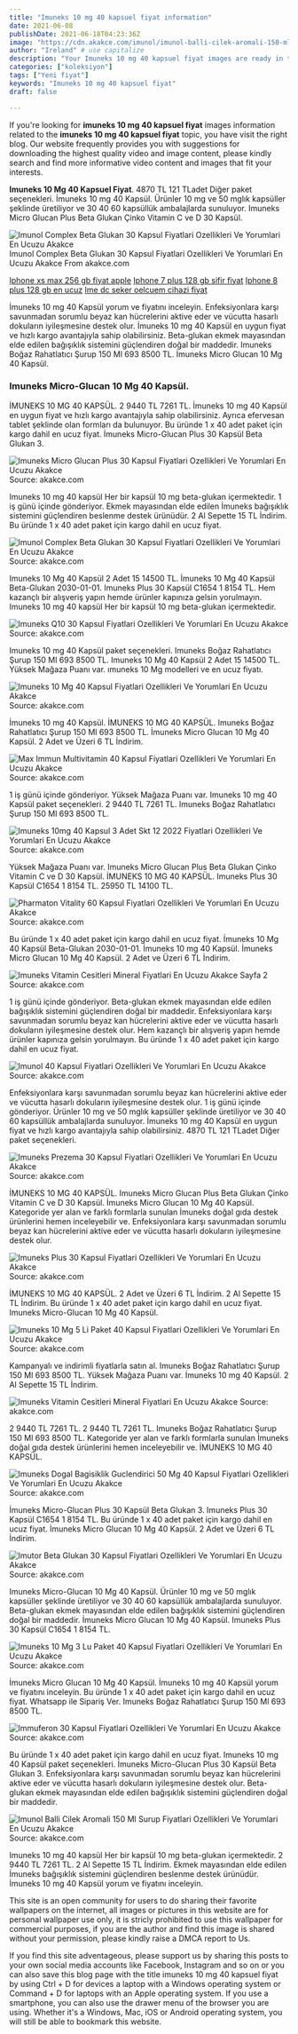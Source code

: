 ```yaml
---
title: "Imuneks 10 mg 40 kapsuel fiyat information"
date: 2021-06-08
publishDate: 2021-06-18T04:23:36Z
image: "https://cdn.akakce.com/imunol/imunol-balli-cilek-aromali-150-ml-surup-x.jpg"
author: "Ireland" # use capitalize
description: "Your Imuneks 10 mg 40 kapsuel fiyat images are ready in this website. Imuneks 10 mg 40 kapsuel fiyat are a topic that is being searched for and liked by netizens today. You can Download the Imuneks 10 mg 40 kapsuel fiyat files here. Get all free photos and vectors."
categories: ["koleksiyon"]
tags: ["Yeni fiyat"]
keywords: "Imuneks 10 mg 40 kapsuel fiyat"
draft: false

---
```


If you're looking for **imuneks 10 mg 40 kapsuel fiyat** images information related to the **imuneks 10 mg 40 kapsuel fiyat** topic, you have visit the right  blog.  Our website frequently  provides you with  suggestions  for downloading  the highest  quality video and image  content, please kindly search and find more informative video content and images  that fit your interests.

**Imuneks 10 Mg 40 Kapsuel Fiyat**. 4870 TL 121 TLadet Diğer paket seçenekleri. İmuneks 10 mg 40 Kapsül. Ürünler 10 mg ve 50 mglık kapsüller şeklinde üretiliyor ve 30 40 60 kapsüllük ambalajlarda sunuluyor. Imuneks Micro Glucan Plus Beta Glukan Çinko Vitamin C ve D 30 Kapsül.

![Imunol Complex Beta Glukan 30 Kapsul Fiyatlari Ozellikleri Ve Yorumlari En Ucuzu Akakce](https://cdn.akakce.com/imunol/imunol-complex-beta-glukan-30-kapsul-z.jpg "Imunol Complex Beta Glukan 30 Kapsul Fiyatlari Ozellikleri Ve Yorumlari En Ucuzu Akakce")
Imunol Complex Beta Glukan 30 Kapsul Fiyatlari Ozellikleri Ve Yorumlari En Ucuzu Akakce From akakce.com

[Iphone xs max 256 gb fiyat apple](/iphone-xs-max-256-gb-fiyat-apple/)
[Iphone 7 plus 128 gb sifir fiyat](/iphone-7-plus-128-gb-sifir-fiyat/)
[Iphone 8 plus 128 gb en ucuz](/iphone-8-plus-128-gb-en-ucuz/)
[Ime dc seker oelcuem cihazi fiyat](/ime-dc-seker-oelcuem-cihazi-fiyat/)

İmuneks 10 mg 40 Kapsül yorum ve fiyatını inceleyin. Enfeksiyonlara karşı savunmadan sorumlu beyaz kan hücrelerini aktive eder ve vücutta hasarlı dokuların iyileşmesine destek olur. İmuneks 10 mg 40 Kapsül en uygun fiyat ve hızlı kargo avantajıyla sahip olabilirsiniz. Beta-glukan ekmek mayasından elde edilen bağışıklık sistemini güçlendiren doğal bir maddedir. Imuneks Boğaz Rahatlatıcı Şurup 150 Ml 693 8500 TL. İmuneks Micro Glucan 10 Mg 40 Kapsül.

### Imuneks Micro-Glucan 10 Mg 40 Kapsül.

İMUNEKS 10 MG 40 KAPSÜL. 2 9440 TL 7261 TL. İmuneks 10 mg 40 Kapsül en uygun fiyat ve hızlı kargo avantajıyla sahip olabilirsiniz. Ayrıca efervesan tablet şeklinde olan formları da bulunuyor. Bu üründe 1 x 40 adet paket için kargo dahil en ucuz fiyat. İmuneks Micro-Glucan Plus 30 Kapsül Beta Glukan 3.


![Imuneks Micro Glucan Plus 30 Kapsul Fiyatlari Ozellikleri Ve Yorumlari En Ucuzu Akakce](https://cdn.akakce.com/imuneks/imuneks-micro-glucan-plus-30-kapsul-z.jpg "Imuneks Micro Glucan Plus 30 Kapsul Fiyatlari Ozellikleri Ve Yorumlari En Ucuzu Akakce")
Source: akakce.com

Imuneks 10 mg 40 kapsül Her bir kapsül 10 mg beta-glukan içermektedir. 1 iş günü içinde gönderiyor. Ekmek mayasından elde edilen İmuneks bağışıklık sistemini güçlendiren beslenme destek ürünüdür. 2 Al Sepette 15 TL İndirim. Bu üründe 1 x 40 adet paket için kargo dahil en ucuz fiyat.

![Imunol Complex Beta Glukan 30 Kapsul Fiyatlari Ozellikleri Ve Yorumlari En Ucuzu Akakce](https://cdn.akakce.com/imunol/imunol-complex-beta-glukan-30-kapsul-z.jpg "Imunol Complex Beta Glukan 30 Kapsul Fiyatlari Ozellikleri Ve Yorumlari En Ucuzu Akakce")
Source: akakce.com

Imuneks 10 Mg 40 Kapsül 2 Adet 15 14500 TL. İmuneks 10 Mg 40 Kapsül Beta-Glukan 2030-01-01. Imuneks Plus 30 Kapsül C1654 1 8154 TL. Hem kazançlı bir alışveriş yapın hemde ürünler kapınıza gelsin yorulmayın. Imuneks 10 mg 40 kapsül Her bir kapsül 10 mg beta-glukan içermektedir.

![Imuneks Q10 30 Kapsul Fiyatlari Ozellikleri Ve Yorumlari En Ucuzu Akakce](https://cdn.akakce.com/imuneks/imuneks-q10-30-kapsul-x.jpg "Imuneks Q10 30 Kapsul Fiyatlari Ozellikleri Ve Yorumlari En Ucuzu Akakce")
Source: akakce.com

Imuneks 10 mg 40 Kapsül paket seçenekleri. Imuneks Boğaz Rahatlatıcı Şurup 150 Ml 693 8500 TL. Imuneks 10 Mg 40 Kapsül 2 Adet 15 14500 TL. Yüksek Mağaza Puanı var. ımuneks 10 Mg modelleri ve en ucuz fiyatı.

![Imuneks 10 Mg 40 Kapsul Fiyatlari Ozellikleri Ve Yorumlari En Ucuzu Akakce](https://cdn.akakce.com/ocean/ocean-picozinc-30-tablet-x.jpg "Imuneks 10 Mg 40 Kapsul Fiyatlari Ozellikleri Ve Yorumlari En Ucuzu Akakce")
Source: akakce.com

İmuneks 10 mg 40 Kapsül. İMUNEKS 10 MG 40 KAPSÜL. Imuneks Boğaz Rahatlatıcı Şurup 150 Ml 693 8500 TL. İmuneks Micro Glucan 10 Mg 40 Kapsül. 2 Adet ve Üzeri 6 TL İndirim.

![Max Immun Multivitamin 40 Kapsul Fiyatlari Ozellikleri Ve Yorumlari En Ucuzu Akakce](https://cdn.akakce.com/max-immun/max-immun-multivitamin-40-kapsul-x.jpg "Max Immun Multivitamin 40 Kapsul Fiyatlari Ozellikleri Ve Yorumlari En Ucuzu Akakce")
Source: akakce.com

1 iş günü içinde gönderiyor. Yüksek Mağaza Puanı var. Imuneks 10 mg 40 Kapsül paket seçenekleri. 2 9440 TL 7261 TL. Imuneks Boğaz Rahatlatıcı Şurup 150 Ml 693 8500 TL.

![Imuneks 10mg 40 Kapsul 3 Adet Skt 12 2022 Fiyatlari Ozellikleri Ve Yorumlari En Ucuzu Akakce](https://iis-akakce.akamaized.net/p.z?%2F%2Feczamall%2Exmlbankasi%2Ecom%2Fimage%2Fdata%2Fresimler%2Fimuneks%2D10mg%2D40%2Dkapsul%2D3%2Dadet%2Dskt%2D03%2D2020%2D1209%2Ejpg "Imuneks 10mg 40 Kapsul 3 Adet Skt 12 2022 Fiyatlari Ozellikleri Ve Yorumlari En Ucuzu Akakce")
Source: akakce.com

Yüksek Mağaza Puanı var. Imuneks Micro Glucan Plus Beta Glukan Çinko Vitamin C ve D 30 Kapsül. İMUNEKS 10 MG 40 KAPSÜL. Imuneks Plus 30 Kapsül C1654 1 8154 TL. 25950 TL 14100 TL.

![Pharmaton Vitality 60 Kapsul Fiyatlari Ozellikleri Ve Yorumlari En Ucuzu Akakce](https://cdn.akakce.com/pharmaton/pharmaton-vitality-60-kapsul-z.jpg "Pharmaton Vitality 60 Kapsul Fiyatlari Ozellikleri Ve Yorumlari En Ucuzu Akakce")
Source: akakce.com

Bu üründe 1 x 40 adet paket için kargo dahil en ucuz fiyat. İmuneks 10 Mg 40 Kapsül Beta-Glukan 2030-01-01. İmuneks 10 mg 40 Kapsül. İmuneks Micro Glucan 10 Mg 40 Kapsül. 2 Adet ve Üzeri 6 TL İndirim.

![Imuneks Vitamin Cesitleri Mineral Fiyatlari En Ucuzu Akakce Sayfa 2](https://mcdn01.gittigidiyor.net/58201/582017737_0.jpg "Imuneks Vitamin Cesitleri Mineral Fiyatlari En Ucuzu Akakce Sayfa 2")
Source: akakce.com

1 iş günü içinde gönderiyor. Beta-glukan ekmek mayasından elde edilen bağışıklık sistemini güçlendiren doğal bir maddedir. Enfeksiyonlara karşı savunmadan sorumlu beyaz kan hücrelerini aktive eder ve vücutta hasarlı dokuların iyileşmesine destek olur. Hem kazançlı bir alışveriş yapın hemde ürünler kapınıza gelsin yorulmayın. Bu üründe 1 x 40 adet paket için kargo dahil en ucuz fiyat.

![Imunol 40 Kapsul Fiyatlari Ozellikleri Ve Yorumlari En Ucuzu Akakce](https://iis-akakce.akamaized.net/p.z?%2F%2Fproductimages%2Ehepsiburada%2Enet%2Fs%2F35%2F600%2F10486482960434%2Ejpg "Imunol 40 Kapsul Fiyatlari Ozellikleri Ve Yorumlari En Ucuzu Akakce")
Source: akakce.com

Enfeksiyonlara karşı savunmadan sorumlu beyaz kan hücrelerini aktive eder ve vücutta hasarlı dokuların iyileşmesine destek olur. 1 iş günü içinde gönderiyor. Ürünler 10 mg ve 50 mglık kapsüller şeklinde üretiliyor ve 30 40 60 kapsüllük ambalajlarda sunuluyor. İmuneks 10 mg 40 Kapsül en uygun fiyat ve hızlı kargo avantajıyla sahip olabilirsiniz. 4870 TL 121 TLadet Diğer paket seçenekleri.

![Imuneks Prezema 30 Kapsul Fiyatlari Ozellikleri Ve Yorumlari En Ucuzu Akakce](https://iis-akakce.akamaized.net/p.z?%2F%2Fwww%2Emarkafarma%2Ecom%2Fimages%5Fbuyuk%2Ff5%2Fprezema%2D30%2Dkapsul%5F53805%5F1%2Ejpg "Imuneks Prezema 30 Kapsul Fiyatlari Ozellikleri Ve Yorumlari En Ucuzu Akakce")
Source: akakce.com

İMUNEKS 10 MG 40 KAPSÜL. Imuneks Micro Glucan Plus Beta Glukan Çinko Vitamin C ve D 30 Kapsül. İmuneks Micro Glucan 10 Mg 40 Kapsül. Kategoride yer alan ve farklı formlarla sunulan İmuneks doğal gıda destek ürünlerini hemen inceleyebilir ve. Enfeksiyonlara karşı savunmadan sorumlu beyaz kan hücrelerini aktive eder ve vücutta hasarlı dokuların iyileşmesine destek olur.

![Imuneks Plus 30 Kapsul Fiyatlari Ozellikleri Ve Yorumlari En Ucuzu Akakce](https://cdn.akakce.com/imuneks/imuneks-plus-30-kapsul-z.jpg "Imuneks Plus 30 Kapsul Fiyatlari Ozellikleri Ve Yorumlari En Ucuzu Akakce")
Source: akakce.com

İMUNEKS 10 MG 40 KAPSÜL. 2 Adet ve Üzeri 6 TL İndirim. 2 Al Sepette 15 TL İndirim. Bu üründe 1 x 40 adet paket için kargo dahil en ucuz fiyat. Imuneks Micro-Glucan 10 Mg 40 Kapsül.

![Imuneks 10 Mg 5 Li Paket 40 Kapsul Fiyatlari Ozellikleri Ve Yorumlari En Ucuzu Akakce](https://iis-akakce.akamaized.net/p.z?%2F%2Fmcdn01%2Egittigidiyor%2Enet%2F66011%2F660113807%5F0%2Ejpg "Imuneks 10 Mg 5 Li Paket 40 Kapsul Fiyatlari Ozellikleri Ve Yorumlari En Ucuzu Akakce")
Source: akakce.com

Kampanyalı ve indirimli fiyatlarla satın al. Imuneks Boğaz Rahatlatıcı Şurup 150 Ml 693 8500 TL. Yüksek Mağaza Puanı var. İmuneks 10 mg 40 Kapsül. 2 Al Sepette 15 TL İndirim.

![Imuneks Vitamin Cesitleri Mineral Fiyatlari En Ucuzu Akakce](https://iis-akakce.akamaized.net/p.x?%2F%2Fm%2Emedia%2Damazon%2Ecom%2Fimages%2FI%2F31eIcFA4WJS%2E%5FSL500%5F%2Ejpg "Imuneks Vitamin Cesitleri Mineral Fiyatlari En Ucuzu Akakce")
Source: akakce.com

2 9440 TL 7261 TL. 2 9440 TL 7261 TL. Imuneks Boğaz Rahatlatıcı Şurup 150 Ml 693 8500 TL. Kategoride yer alan ve farklı formlarla sunulan İmuneks doğal gıda destek ürünlerini hemen inceleyebilir ve. İMUNEKS 10 MG 40 KAPSÜL.

![Imuneks Dogal Bagisiklik Guclendirici 50 Mg 40 Kapsul Fiyatlari Ozellikleri Ve Yorumlari En Ucuzu Akakce](https://cdn.akakce.com/imuneks/imuneks-dogal-bagisiklik-guclendirici-50-mg-40-kapsul-z.jpg "Imuneks Dogal Bagisiklik Guclendirici 50 Mg 40 Kapsul Fiyatlari Ozellikleri Ve Yorumlari En Ucuzu Akakce")
Source: akakce.com

İmuneks Micro-Glucan Plus 30 Kapsül Beta Glukan 3. Imuneks Plus 30 Kapsül C1654 1 8154 TL. Bu üründe 1 x 40 adet paket için kargo dahil en ucuz fiyat. İmuneks Micro Glucan 10 Mg 40 Kapsül. 2 Adet ve Üzeri 6 TL İndirim.

![Imutor Beta Glukan 30 Kapsul Fiyatlari Ozellikleri Ve Yorumlari En Ucuzu Akakce](https://cdn.akakce.com/imutor/imutor-beta-glukan-30-kapsul-x.jpg "Imutor Beta Glukan 30 Kapsul Fiyatlari Ozellikleri Ve Yorumlari En Ucuzu Akakce")
Source: akakce.com

Imuneks Micro-Glucan 10 Mg 40 Kapsül. Ürünler 10 mg ve 50 mglık kapsüller şeklinde üretiliyor ve 30 40 60 kapsüllük ambalajlarda sunuluyor. Beta-glukan ekmek mayasından elde edilen bağışıklık sistemini güçlendiren doğal bir maddedir. İmuneks Micro Glucan 10 Mg 40 Kapsül. Imuneks Plus 30 Kapsül C1654 1 8154 TL.

![Imuneks 10 Mg 3 Lu Paket 40 Kapsul Fiyatlari Ozellikleri Ve Yorumlari En Ucuzu Akakce](https://iis-akakce.akamaized.net/p.z?%2F%2Ffarmaucuz%2Ecom%2FUploads%2FUrunResimleri%2Fbuyuk%2Fimuneks%2D10%2Dmg%2D40%2Dtablet%2D%2D3%2Dadet%2D3d91%2Epng "Imuneks 10 Mg 3 Lu Paket 40 Kapsul Fiyatlari Ozellikleri Ve Yorumlari En Ucuzu Akakce")
Source: akakce.com

İmuneks Micro Glucan 10 Mg 40 Kapsül. İmuneks 10 mg 40 Kapsül yorum ve fiyatını inceleyin. Bu üründe 1 x 40 adet paket için kargo dahil en ucuz fiyat. Whatsapp ile Sipariş Ver. Imuneks Boğaz Rahatlatıcı Şurup 150 Ml 693 8500 TL.

![Immuferon 30 Kapsul Fiyatlari Ozellikleri Ve Yorumlari En Ucuzu Akakce](https://cdn.akakce.com/immuferon/immuferon-30-kapsul-z.jpg "Immuferon 30 Kapsul Fiyatlari Ozellikleri Ve Yorumlari En Ucuzu Akakce")
Source: akakce.com

Bu üründe 1 x 40 adet paket için kargo dahil en ucuz fiyat. Imuneks 10 mg 40 Kapsül paket seçenekleri. İmuneks Micro-Glucan Plus 30 Kapsül Beta Glukan 3. Enfeksiyonlara karşı savunmadan sorumlu beyaz kan hücrelerini aktive eder ve vücutta hasarlı dokuların iyileşmesine destek olur. Beta-glukan ekmek mayasından elde edilen bağışıklık sistemini güçlendiren doğal bir maddedir.

![Imunol Balli Cilek Aromali 150 Ml Surup Fiyatlari Ozellikleri Ve Yorumlari En Ucuzu Akakce](https://cdn.akakce.com/imunol/imunol-balli-cilek-aromali-150-ml-surup-x.jpg "Imunol Balli Cilek Aromali 150 Ml Surup Fiyatlari Ozellikleri Ve Yorumlari En Ucuzu Akakce")
Source: akakce.com

Imuneks 10 mg 40 kapsül Her bir kapsül 10 mg beta-glukan içermektedir. 2 9440 TL 7261 TL. 2 Al Sepette 15 TL İndirim. Ekmek mayasından elde edilen İmuneks bağışıklık sistemini güçlendiren beslenme destek ürünüdür. İmuneks 10 mg 40 Kapsül yorum ve fiyatını inceleyin.

This site is an open community for users to do sharing their favorite wallpapers on the internet, all images or pictures in this website are for personal wallpaper use only, it is stricly prohibited to use this wallpaper for commercial purposes, if you are the author and find this image is shared without your permission, please kindly raise a DMCA report to Us.

If you find this site adventageous, please support us by sharing this posts to your own social media accounts like Facebook, Instagram and so on or you can also save this blog page with the title imuneks 10 mg 40 kapsuel fiyat by using Ctrl + D for devices a laptop with a Windows operating system or Command + D for laptops with an Apple operating system. If you use a smartphone, you can also use the drawer menu of the browser you are using. Whether it's a Windows, Mac, iOS or Android operating system, you will still be able to bookmark this website.
